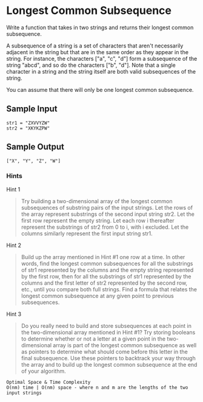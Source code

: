 # Longest Common Subsequence

Write a function that takes in two strings and returns their longest common subsequence.

A subsequence of a string is a set of characters that aren't necessarily adjacent in the string but that are in the same order as they appear in the string. For instance, the characters ["a", "c", "d"] form a subsequence of the string "abcd", and so do the characters ["b", "d"]. Note that a single character in a string and the string itself are both valid subsequences of the string.

You can assume that there will only be one longest common subsequence.

## Sample Input

```
str1 = "ZXVVYZW"
str2 = "XKYKZPW"
```

## Sample Output

```
["X", "Y", "Z", "W"]
```

### Hints

Hint 1
> Try building a two-dimensional array of the longest common subsequences of substring pairs of the input strings. Let the rows of the array represent substrings of the second input string str2. Let the first row represent the empty string. Let each row i thereafter represent the substrings of str2 from 0 to i, with i excluded. Let the columns similarly represent the first input string str1.

Hint 2
> Build up the array mentioned in Hint #1 one row at a time. In other words, find the longest common subsequences for all the substrings of str1 represented by the columns and the empty string represented by the first row, then for all the substrings of str1 represented by the columns and the first letter of str2 represented by the second row, etc., until you compare both full strings. Find a formula that relates the longest common subsequence at any given point to previous subsequences.

Hint 3
> Do you really need to build and store subsequences at each point in the two-dimensional array mentioned in Hint #1? Try storing booleans to determine whether or not a letter at a given point in the two-dimensional array is part of the longest common subsequence as well as pointers to determine what should come before this letter in the final subsequence. Use these pointers to backtrack your way through the array and to build up the longest common subsequence at the end of your algorithm.

```
Optimal Space & Time Complexity
O(nm) time | O(nm) space - where n and m are the lengths of the two input strings
```
